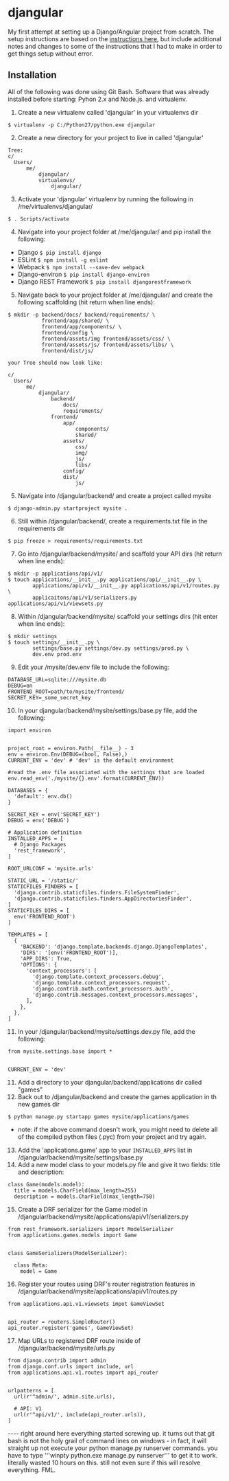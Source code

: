 # djangular
My first attempt at setting up a Django/Angular project from scratch. The setup instructions are based on the [instructions here](http://gregblogs.com/how-the-do-i-build-a-django-django-rest-framework-angular-1-1-x-and-webpack-project/#prereqs), but include additional notes and changes to some of the instructions that I had to make in order to get things setup without error.

## Installation
All of the following was done using Git Bash. Software that was already installed before starting: Pyhon 2.x and Node.js. and virtualenv.

1. Create a new virtualenv called 'djangular' in your virtualenvs dir
```
$ virtualenv -p C:/Python27/python.exe djangular
```
2. Create a new directory for your project to live in called 'djangular'
```
Tree:
c/
  Users/
      me/
          djangular/
          virtualenvs/
              djangular/
```
3. Activate your 'djangular' virtualenv by running the following in /me/virtualenvs/djangular/
```
$ . Scripts/activate
```
4. Navigate into your project folder at /me/djangular/ and pip install the following:
* Django `$ pip install django`
* ESLint `$ npm install -g eslint`
* Webpack `$ npm install --save-dev webpack`
* Django-environ `$ pip install django-environ`
* Django REST Framework `$ pip install djangorestframework`

5. Navigate back to your project folder at /me/djangular/ and create the following scaffolding (hit return when line ends):
```
$ mkdir -p backend/docs/ backend/requirements/ \
           frontend/app/shared/ \
           frontend/app/components/ \
           frontend/config \
           frontend/assets/img frontend/assets/css/ \
           frontend/assets/js/ frontend/assets/libs/ \
           frontend/dist/js/
```
```
your Tree should now look like:

c/
  Users/
      me/
          djangular/
              backend/
                  docs/
                  requirements/
              frontend/
                  app/
                      components/
                      shared/
                  assets/
                      css/
                      img/
                      js/
                      libs/
                  config/
                  dist/
                      js/
```
5. Navigate into /djangular/backend/ and create a project called mysite
```
$ django-admin.py startproject mysite .
```
6. Still within /djangular/backend/, create a requirements.txt file in the requirements dir
```
$ pip freeze > requirements/requirements.txt
```
7. Go into /djangular/backend/mysite/ and scaffold your API dirs (hit return when line ends):
```
$ mkdir -p applications/api/v1/
$ touch applications/__init__.py applications/api/__init__.py \
        applications/api/v1/__init__.py applications/api/v1/routes.py \
        applicaitons/api/v1/serializers.py applications/api/v1/viewsets.py
```
8. Within /djangular/backend/mysite/ scaffold your settings dirs (hit enter when line ends):
```
$ mkdir settings
$ touch settings/__init__.py \
        settings/base.py settings/dev.py settings/prod.py \
        dev.env prod.env
```
9. Edit your /mysite/dev.env file to include the following:
```
DATABASE_URL=sqlite:///mysite.db  
DEBUG=on  
FRONTEND_ROOT=path/to/mysite/frontend/  
SECRET_KEY=_some_secret_key 
```
10. In your  djangular/backend/mysite/settings/base.py file, add the following:
```
import environ


project_root = environ.Path(__file__) - 3
env = environ.Env(DEBUG=(bool, False),)
CURRENT_ENV = 'dev' # 'dev' is the default environment

#read the .env file associated with the settings that are loaded
env.read_env('./mysite/{}.env'.format(CURRENT_ENV))

DATABASES = {
  'default': env.db()
}

SECRET_KEY = env('SECRET_KEY')
DEBUG = env('DEBUG')

# Application definition
INSTALLED_APPS = [
  # Django Packages
  'rest_framework',
]

ROOT_URLCONF = 'mysite.urls'

STATIC_URL = '/static/'
STATICFILES_FINDERS = [
  'django.contrib.staticfiles.finders.FileSystemFinder',
  'django.contrib.staticfiles.finders.AppDirectoriesFinder',
]
STATICFILES_DIRS = [
  env('FRONTEND_ROOT')
]

TEMPLATES = [
  {
    'BACKEND': 'django.template.backends.django.DjangoTemplates',
    'DIRS': '[env('FRONTEND_ROOT')],
    'APP_DIRS': True,
    'OPTIONS': {
      'context_processors': [
        'django.template.context_processors.debug',
        'django.template.context_processors.request',
        'django.contrib.auth.context_processors.auth',
        'django.contrib.messages.context_processors.messages',
      ],
    },
  },
]
```
11. In your /djangular/backend/mysite/settings.dev.py file, add the following:
```
from mysite.settings.base import *


CURRENT_ENV = 'dev'
```
11. Add a directory to your djangular/backend/applications dir called "games"
12. Back out to /djangular/backend and create the games application in th new games dir
```
$ python manage.py startapp games mysite/applications/games
```
* note: if the above command doesn't work, you might need to delete all of the compiled python files (.pyc) from your project and try again.
13. Add the 'applications.game' app to your `INSTALLED_APPS` list in /djangular/backend/mysite/settings/base.py
14. Add a new model class to your models.py file and give it two fields: title and description:
```
class Game(models.model):
  title = models.CharField(max_length=255)
  description = models.CharField(max_length=750)
```
15. Create a DRF serializer for the Game model in /djangular/backend/mysite/applications/api/v1/serializers.py
```
from rest_framework.serializers import ModelSerializer
from applications.games.models import Game


class GameSerializers(ModelSerializer):
  
  class Meta:
    model = Game
```
16. Register your routes using DRF's router registration features in /djangular/backend/mysite/applications/api/v1/routes.py
```
from applications.api.v1.viewsets impot GameViewSet


api_router = routers.SimpleRouter()
api_router.register('games', GameViewSet)
```
17. Map URLs to registered DRF route inside of /djangular/backend/mysite/urls.py
```
from django.contrib import admin
from django.conf.urls import include, url
from applications.api.v1.routes import api_router


urlpatterns = [
  url(r'^admin/', admin.site.urls),
  
  # API: V1
  url(r'^api/v1/', include(api_router.urls)),
]
```



---- right around here everything started screwing up. it turns out that git bash is not the holy grail of command lines on windows - in fact, it will straight up not execute your python manage.py runserver commands. you have to type '''winpty python.exe manage.py runserver''' to get it to work. literally wasted 10 hours on this. still not even sure if this will resolve everything. FML.
